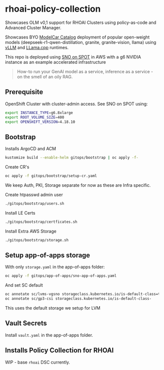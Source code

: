 # rhoai-policy-collection

Showcases OLM v0,1 support for RHOAI Clusters using policy-as-code and Advanced Cluster Manager.

Showcases BYO [ModelCar Catalog](https://github.com/eformat/modelcar-catalog) deployment of popular open-weight models (deepseek-r1-qwen-distillation, granite, granite-vision, llama) using [vLLM](https://github.com/vllm-project/vllm) and [LLama.cpp](https://github.com/ggml-org/llama.cpp) runtimes.

This repo is deployed using [SNO on SPOT](https://github.com/eformat/sno-for-100) in AWS with a g6 NVIDIA instance as an example accelerated infrastructure

> How-to run your GenAI model as a service, inference as a service - on the smell of an oily RAG.

## Prerequisite

OpenShift Cluster with cluster-admin access. See SNO on SPOT using:

```bash
export INSTANCE_TYPE=g6.8xlarge
export ROOT_VOLUME_SIZE=400
export OPENSHIFT_VERSION=4.18.10
```

## Bootstrap

Installs ArgoCD and ACM

```bash
kustomize build --enable-helm gitops/bootstrap | oc apply -f-
```

Create CR's

```bash
oc apply -f gitops/bootstrap/setup-cr.yaml
```

We keep Auth, PKI, Storage separate for now as these are Infra specific.

Create htpasswd admin user

```bash
./gitops/bootstrap/users.sh
```

Install LE Certs

```bash
./gitops/bootstrap/certficates.sh
```

Install Extra AWS Storage

```bash
./gitops/bootstrap/storage.sh
```

## Setup app-of-apps storage

With only `storage.yaml` in the app-of-apps folder:

```bash
oc apply -f gitops/app-of-apps/sno-app-of-apps.yaml
```

And set SC default

```bash
oc annotate sc/lvms-vgsno storageclass.kubernetes.io/is-default-class=true
oc annotate sc/gp3-csi storageclass.kubernetes.io/is-default-class-
```

This uses the default storage we setup for LVM

## Vault Secrets

Install `vault.yaml` in the app-of-apps folder.

## Installs Policy Collection for RHOAI

WIP - base `rhoai` DSC currently.
